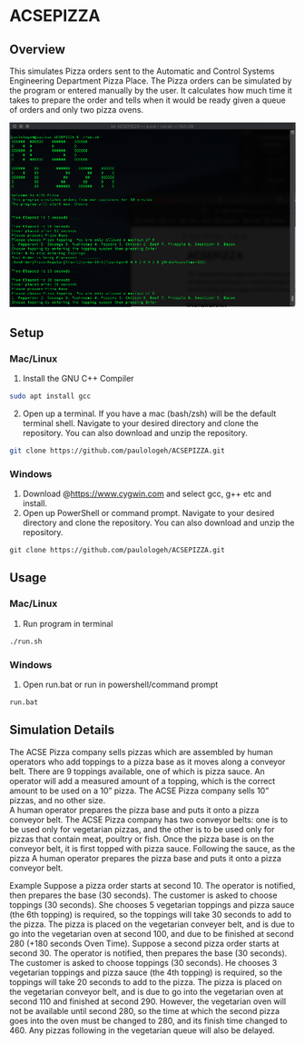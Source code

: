 # ACSEPIZZA

## Overview
This simulates Pizza orders sent to the Automatic and Control Systems Engineering Department Pizza Place. The Pizza orders can be simulated by the program or entered manually by the user. It calculates how much time it takes to prepare the order and tells when it would be ready given a queue of orders and only two pizza ovens. 

![alt text](https://github.com/paulologeh/ACSEPIZZA/blob/master/readme.png)

## Setup
### Mac/Linux
1. Install the GNU C++ Compiler
```bash
sudo apt install gcc
```
2. Open up a terminal. If you have a mac (bash/zsh) will be the default terminal shell. Navigate to your desired directory and clone the repository. You can also download and unzip the repository.
```bash
git clone https://github.com/paulologeh/ACSEPIZZA.git
```
### Windows
1. Download @https://www.cygwin.com and select gcc, g++ etc and install.
2. Open up PowerShell or command prompt. Navigate to your desired directory and clone the repository. You can also download and unzip the repository.
```batch
git clone https://github.com/paulologeh/ACSEPIZZA.git
```
## Usage
### Mac/Linux
1. Run program in terminal
```bash
./run.sh
```
### Windows
1. Open run.bat or run in powershell/command prompt
```batch
run.bat
```

## Simulation Details

The ACSE Pizza company sells pizzas which are assembled by human operators who add toppings to a pizza base as it moves along a conveyor belt. There are 9 toppings available, one of which is pizza sauce. 
An operator will add a measured amount of a topping, which is the correct amount to be used on a 10” pizza. The ACSE Pizza company sells 10” pizzas, and no other size.  
A human operator prepares the pizza base and puts it onto a pizza conveyor belt. The ACSE Pizza company has two conveyor belts: one is to be used only for vegetarian pizzas, and the other is to be used only for pizzas that contain meat, poultry or fish. Once the pizza base is on the conveyor belt, it is first topped with pizza sauce. Following the sauce, as the pizza A human operator prepares the pizza base and puts it onto a pizza conveyor belt.

Example Suppose a pizza order starts at second 10. 
The operator is notified, then prepares the base (30 seconds). The customer is asked to choose toppings (30 seconds). She chooses 5 vegetarian toppings and pizza sauce (the 6th topping) is required, so the toppings will take 30 seconds to add to the pizza. The pizza is placed on the vegetarian conveyer belt, and is due to go into the vegetarian oven at second 100, and due to be finished at second 280 (+180 seconds Oven Time). Suppose a second pizza order starts at second 30. The operator is notified, then prepares the base (30 seconds). The customer is asked to choose toppings (30 seconds). He chooses 3 vegetarian toppings and pizza sauce (the 4th topping) is required, so the toppings will take 20 seconds to add to the pizza. The pizza is placed on the vegetarian conveyor belt, and is due to go into the vegetarian oven at second 110 and finished at second 290. However, the vegetarian oven will not be available until second 280, so the time at which the second pizza goes into the oven must be changed to 280, and its finish time changed to 460. Any pizzas following in the vegetarian queue will also be delayed.
